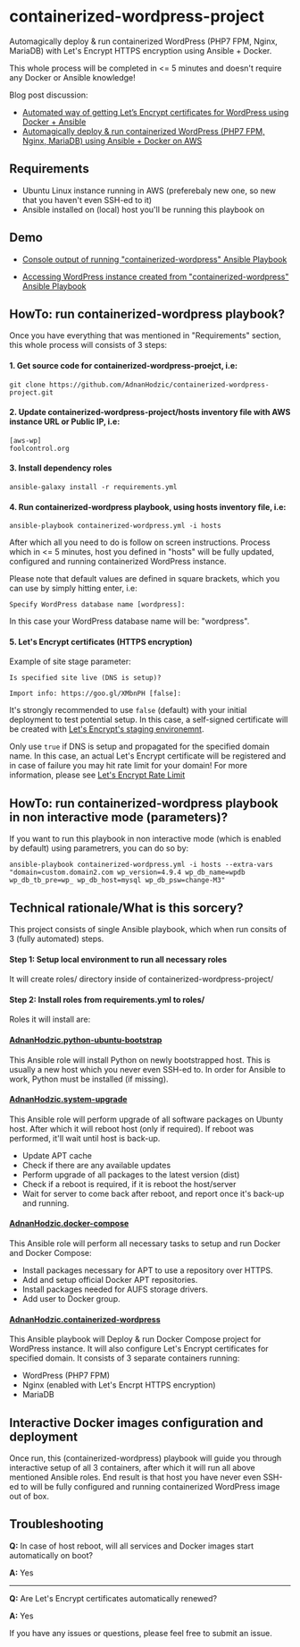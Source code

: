 # containerized-wordpress-project

Automagically deploy & run containerized WordPress (PHP7 FPM, Nginx, MariaDB) with Let's Encrypt HTTPS encryption using Ansible + Docker. 

This whole process will be completed in <= 5 minutes and doesn't require any Docker or Ansible knowledge!

Blog post discussion: 
* [Automated way of getting Let’s Encrypt certificates for WordPress using Docker + Ansible](http://foolcontrol.org/?p=2758)
* [Automagically deploy & run containerized WordPress (PHP7 FPM, Nginx, MariaDB) using Ansible + Docker on AWS](http://foolcontrol.org/?p=2002)

## Requirements

* Ubuntu Linux instance running in AWS (preferebaly new one, so new that you haven't even SSH-ed to it)
* Ansible installed on (local) host you'll be running this playbook on

## Demo

* [Console output of running "containerized-wordpress" Ansible Playbook](https://s3.eu-central-1.amazonaws.com/adnan-public-images/blog/containerized-wordpress.yml+ansible+playbook+demo.jpg)

* [Accessing WordPress instance created from "containerized-wordpress" Ansible Playbook](https://s3.eu-central-1.amazonaws.com/adnan-public-images/blog/containerized-wordpress.yml+ansible+playbook+demo+results.jpg)

## HowTo: run containerized-wordpress playbook?

Once you have everything that was mentioned in "Requirements" section, this whole process will consists of 3 steps:

#### 1. Get source code for containerized-wordpress-proejct, i.e:

```
git clone https://github.com/AdnanHodzic/containerized-wordpress-project.git
```

 #### 2. Update containerized-wordpress-project/hosts inventory file with AWS instance URL or Public IP, i.e:

```
[aws-wp]
foolcontrol.org
```

#### 3. Install dependency roles

```
ansible-galaxy install -r requirements.yml
```

#### 4. Run containerized-wordpress playbook, using hosts inventory file, i.e:

```
ansible-playbook containerized-wordpress.yml -i hosts
```

After which all you need to do is follow on screen instructions. Process which in <= 5 minutes, host you defined in "hosts" will be fully updated, configured and running containerized WordPress instance.

Please note that default values are defined in square brackets, which you can use by simply hitting enter, i.e:
```
Specify WordPress database name [wordpress]:
```

In this case your WordPress database name will be: "wordpress".

#### 5. Let's Encrypt certificates (HTTPS encryption)

Example of site stage parameter:

```
Is specified site live (DNS is setup)?

Import info: https://goo.gl/XMbnPH [false]:
```

It's strongly recommended to use `false` (default) with your initial deployment to test potential setup. In this case, a self-signed certificate will be created with [Let's Encrypt's staging environemnt](https://letsencrypt.org/docs/staging-environment/).

Only use `true` if DNS is setup and propagated for the specified domain name. In this case, an actual Let's Encrypt certificate will be registered and in case of failure you may hit rate limit for your domain! For more information, please see [Let's Encrypt Rate Limit](https://letsencrypt.org/docs/rate-limits/)
 
## HowTo: run containerized-wordpress playbook in non interactive mode (parameters)?

If you want to run this playbook in non interactive mode (which is enabled by default) using parametrers, you can do so by:

```
ansible-playbook containerized-wordpress.yml -i hosts --extra-vars "domain=custom.domain2.com wp_version=4.9.4 wp_db_name=wpdb wp_db_tb_pre=wp_ wp_db_host=mysql wp_db_psw=change-M3"
```

## Technical rationale/What is this sorcery?

This project consists of single Ansible playbook, which when run consits of 3 (fully automated) steps.

#### Step 1: Setup local environment to run all necessary roles

It will create roles/ directory inside of containerized-wordpress-project/

#### Step 2: Install roles from requirements.yml to roles/

Roles it will install are:

#### [AdnanHodzic.python-ubuntu-bootstrap](https://galaxy.ansible.com/AdnanHodzic/python-ubuntu-bootstrap/)

This Ansible role will install Python on newly bootstrapped host. This is usually a new host which you never even SSH-ed to. In order for Ansible to work, Python must be installed (if missing).

#### [AdnanHodzic.system-upgrade](https://galaxy.ansible.com/AdnanHodzic/system-upgrade/)

This Ansible role will perform upgrade of all software packages on Ubunty host. After which it will reboot host (only if required). If reboot was performed, it'll wait until host is back-up.

* Update APT cache
* Check if there are any available updates
* Perform upgrade of all packages to the latest version (dist)
* Check if a reboot is required, if it is reboot the host/server
* Wait for server to come back after reboot, and report once it's back-up and running.

#### [AdnanHodzic.docker-compose](https://galaxy.ansible.com/AdnanHodzic/docker-compose/)

This Ansible role will perform all necessary tasks to setup and run Docker and Docker Compose:

* Install packages necessary for APT to use a repository over HTTPS.
* Add and setup official Docker APT repositories.
* Install packages needed for AUFS storage drivers.
* Add user to Docker group.

#### [AdnanHodzic.containerized-wordpress](https://galaxy.ansible.com/AdnanHodzic/containerized-wordpress/)

This Ansible playbook will Deploy & run Docker Compose project for WordPress instance. It will also configure Let's Encrypt certificates for specified domain. It consists of 3 separate containers running:
* WordPress (PHP7 FPM)
* Nginx (enabled with Let's Encrpt HTTPS encryption)
* MariaDB

## Interactive Docker images configuration and deployment

Once run, this (containerized-wordpress) playbook will guide you through interactive setup of all 3 containers, after which it will run all above mentioned Ansible roles. End result is that host you have never even SSH-ed to will be fully configured and running containerized WordPress image out of box.

## Troubleshooting

**Q:** In case of host reboot, will all services and Docker images start automatically on boot?

**A:** Yes

***

**Q:** Are Let's Encrypt certificates automatically renewed?

**A:** Yes


If you have any issues or questions, please feel free to submit an issue.
